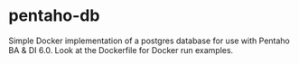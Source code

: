 # pentaho-db
Simple Docker implementation of a postgres database for use with Pentaho BA &amp; DI 6.0. 
Look at the Dockerfile for Docker run examples.
